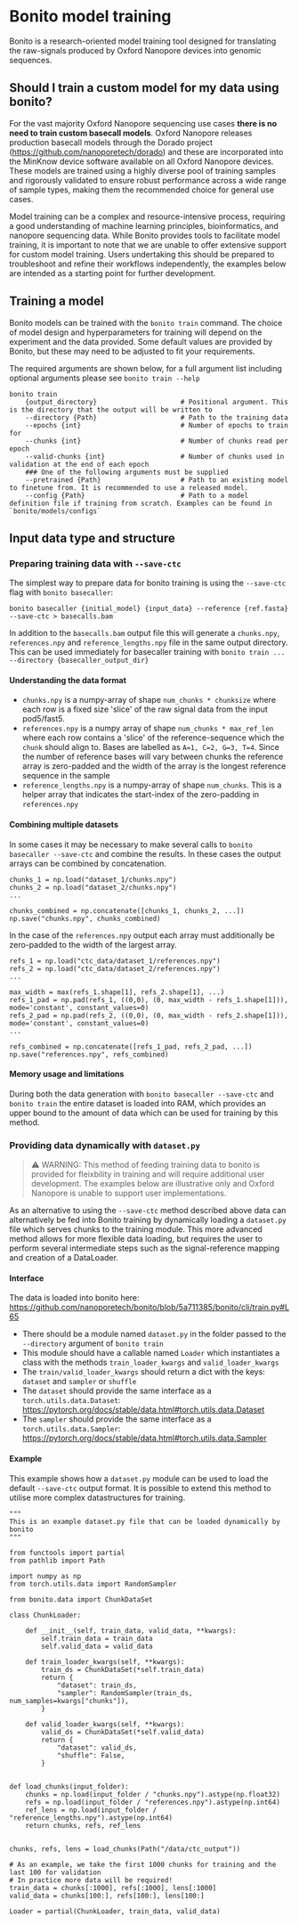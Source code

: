 # Bonito model training

Bonito is a research-oriented model training tool designed for translating the raw-signals produced 
by Oxford Nanopore devices into genomic sequences.

## Should I train a custom model for my data using bonito?

For the vast majority Oxford Nanopore sequencing use cases **there is no need to train custom 
basecall models**. Oxford Nanopore releases production basecall models through the Dorado project 
(https://github.com/nanoporetech/dorado) and these are incorporated into the MinKnow device software
available on all Oxford Nanopore devices. These models are trained using a highly diverse pool of 
training samples and rigorously validated to ensure robust performance across a wide range of sample
types, making them the recommended choice for general use cases.

Model training can be a complex and resource-intensive process, requiring a good understanding of 
machine learning principles, bioinformatics, and nanopore sequencing data. While Bonito provides 
tools to facilitate model training, it is important to note that we are unable to offer extensive 
support for custom model training. Users undertaking this should be prepared to troubleshoot and 
refine their workflows independently, the examples below are intended as a starting point for 
further development.


## Training a model

Bonito models can be trained with the `bonito train` command. 
The choice of model design and hyperparameters for training will depend on the experiment and 
the data provided. Some default values are provided by Bonito, but these may need to be adjusted 
to fit your requirements. 

The required arguments are shown below, for a full argument  list including optional arguments
please see `bonito train --help` 

```
bonito train 
    {output_directory}                     # Positional argument. This is the directory that the output will be written to
    --directory {Path}                     # Path to the training data
    --epochs {int}                         # Number of epochs to train for
    --chunks {int}                         # Number of chunks read per epoch
    --valid-chunks {int}                   # Number of chunks used in validation at the end of each epoch
    ### One of the following arguments must be supplied
    --pretrained {Path}                    # Path to an existing model to finetune from. It is recommended to use a released model.
    --config {Path}                        # Path to a model definition file if training from scratch. Examples can be found in `bonito/models/configs`
```

## Input data type and structure

### Preparing training data with `--save-ctc`

The simplest way to prepare data for bonito training is using the `--save-ctc` flag with 
`bonito basecaller`:
```
bonito basecaller {initial_model} {input_data} --reference {ref.fasta} --save-ctc > basecalls.bam
```
In addition to the `basecalls.bam` output file this will generate a `chunks.npy`, `references.npy` 
and `reference_lengths.npy` file in the same output directory. This can be used immediately for 
basecaller training with `bonito train ... --directory {basecaller_output_dir}`

#### Understanding the data format

- `chunks.npy` is a numpy-array of shape `num_chunks * chunksize` where each row is a fixed size 'slice' of the raw signal data from the input pod5/fast5. 
- `references.npy` is a numpy array of shape `num_chunks * max_ref_len` where each row contains a 'slice' of the reference-sequence which the `chunk` should align to. Bases are labelled as `A=1, C=2, G=3, T=4`. Since the number of reference bases will vary between chunks the reference array is zero-padded and the width of the array is the longest reference sequence in the sample
- `reference_lengths.npy` is a numpy-array of shape `num_chunks`. This is a helper array that indicates the start-index of the zero-padding in `references.npy`

#### Combining multiple datasets
In some cases it may be necessary to make several calls to `bonito basecaller --save-ctc` and 
combine the results. In these cases the output arrays can be combined by concatenation. 

```
chunks_1 = np.load("dataset_1/chunks.npy")
chunks_2 = np.load("dataset_2/chunks.npy")
...

chunks_combined = np.concatenate([chunks_1, chunks_2, ...])
np.save("chunks.npy", chunks_combined)
```
In the case of the `references.npy` output each array must additionally be zero-padded to the 
width of the largest array. 
```
refs_1 = np.load("ctc_data/dataset_1/references.npy")
refs_2 = np.load("ctc_data/dataset_2/references.npy")
...

max_width = max(refs_1.shape[1], refs_2.shape[1], ...)
refs_1_pad = np.pad(refs_1, ((0,0), (0, max_width - refs_1.shape[1])), mode='constant', constant_values=0)
refs_2_pad = np.pad(refs_2, ((0,0), (0, max_width - refs_2.shape[1])), mode='constant', constant_values=0)
... 

refs_combined = np.concatenate([refs_1_pad, refs_2_pad, ...])
np.save("references.npy", refs_combined)
```

#### Memory usage and limitations
During both the data generation with `bonito basecaller --save-ctc` and `bonito train` the entire 
dataset is loaded into RAM, which provides an upper bound to the amount of data which can be used 
for training by this method. 


### Providing data dynamically with `dataset.py` 
> :warning: WARNING: This method of feeding training data to bonito is provided for fleixbility in 
> training and will require additional user development. The examples below are illustrative only 
> and Oxford Nanopore is unable to support user implementations.

As an alternative to using the `--save-ctc` method described above data can alternatively be fed 
into Bonito training by dynamically loading a `dataset.py` file which serves chunks to the training
module. This more advanced method allows for more flexible data loading, but requires the user to 
perform several intermediate steps such as the signal-reference mapping and creation of a DataLoader. 

#### Interface
The data is loaded into bonito here: https://github.com/nanoporetech/bonito/blob/5a711385/bonito/cli/train.py#L65

- There should be a module named `dataset.py` in the folder passed to the `--directory` argument of `bonito train`
- This module should have a callable named `Loader` which instantiates a class with the methods `train_loader_kwargs` and `valid_loader_kwargs`
- The `train/valid_loader_kwargs` should return a dict with the keys: `dataset` and `sampler` or `shuffle`
- The `dataset` should provide the same interface as a `torch.utils.data.Dataset`: https://pytorch.org/docs/stable/data.html#torch.utils.data.Dataset
- The `sampler` should provide the same interface as a `torch.utils.data.Sampler`: https://pytorch.org/docs/stable/data.html#torch.utils.data.Sampler


#### Example
This example shows how a `dataset.py` module can be used to load the default `--save-ctc` output format. It is possible to extend this method to utilise more complex datastructures for training.

```
"""
This is an example dataset.py file that can be loaded dynamically by bonito
"""

from functools import partial
from pathlib import Path

import numpy as np
from torch.utils.data import RandomSampler

from bonito.data import ChunkDataSet

class ChunkLoader:

    def __init__(self, train_data, valid_data, **kwargs):
        self.train_data = train_data
        self.valid_data = valid_data

    def train_loader_kwargs(self, **kwargs):
        train_ds = ChunkDataSet(*self.train_data)
        return {
            "dataset": train_ds,
            "sampler": RandomSampler(train_ds, num_samples=kwargs["chunks"]),
        }

    def valid_loader_kwargs(self, **kwargs):
        valid_ds = ChunkDataSet(*self.valid_data)
        return {
            "dataset": valid_ds,
            "shuffle": False,
        }


def load_chunks(input_folder):
    chunks = np.load(input_folder / "chunks.npy").astype(np.float32)
    refs = np.load(input_folder / "references.npy").astype(np.int64)
    ref_lens = np.load(input_folder / "reference_lengths.npy").astype(np.int64)
    return chunks, refs, ref_lens


chunks, refs, lens = load_chunks(Path("/data/ctc_output"))

# As an example, we take the first 1000 chunks for training and the last 100 for validation
# In practice more data will be required! 
train_data = chunks[:1000], refs[:1000], lens[:1000]
valid_data = chunks[100:], refs[100:], lens[100:]

Loader = partial(ChunkLoader, train_data, valid_data)

```
